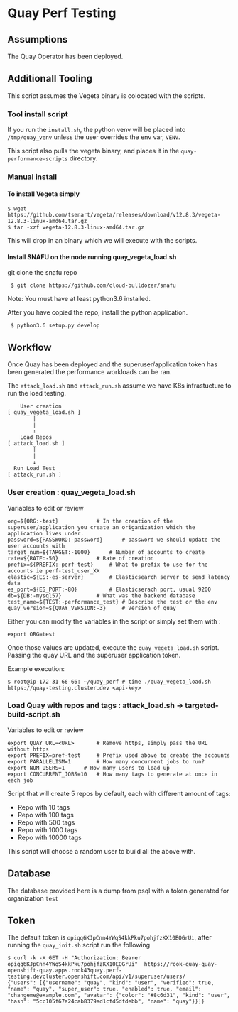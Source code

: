 # Quay Perf Testing
## Assumptions
The Quay Operator has been deployed.

## Additionall Tooling
This script assumes the Vegeta binary is colocated with the scripts.

### Tool install script
If you run the `install.sh`, the python venv will be placed into `/tmp/quay_venv` unless the user overrides the
env var, `VENV`.

This script also pulls the vegeta binary, and places it in the `quay-performance-scripts` directory.

### Manual install

#### To install Vegeta simply

```
$ wget https://github.com/tsenart/vegeta/releases/download/v12.8.3/vegeta-12.8.3-linux-amd64.tar.gz
$ tar -xzf vegeta-12.8.3-linux-amd64.tar.gz
```

This will drop in an binary which we will execute with the scripts.

#### Install SNAFU on the node running quay_vegeta_load.sh

git clone the snafu repo

```
 $ git clone https://github.com/cloud-bulldozer/snafu
```

Note: You must have at least python3.6 installed.

After you have copied the repo, install the python application.

```
 $ python3.6 setup.py develop
```


## Workflow
Once Quay has been deployed and the superuser/application token has been generated the performance workloads can be ran.

The `attack_load.sh` and `attack_run.sh` assume we have K8s infrastucture to run the load testing.

```
    User creation
[ quay_vegeta_load.sh ]
        |
        |
        ↓
    Load Repos
[ attack_load.sh ]
        |
        |
        ↓
  Run Load Test
[ attack_run.sh ]

```

### User creation : quay_vegeta_load.sh

Variables to edit or review

```
org=${ORG:-test}			# In the creation of the superuser/application you create an origanization which the application lives under.
password=${PASSWORD:-password}		# password we should update the user accounts with
target_num=${TARGET:-1000}		# Number of accounts to create
rate=${RATE:-50}			# Rate of creation
prefix=${PREFIX:-perf-test}		# What to prefix to use for the accounts ie perf-test_user_XX
elastic=${ES:-es-server} 		# Elasticsearch server to send latency data
es_port=${ES_PORT:-80}			# Elasticserach port, usual 9200
db=${DB:-mysql57}			# What was the backend database
test_name=${TEST:-performance_test}	# Describe the test or the env
quay_version=${QUAY_VERSION:-3}		# Version of quay
```

Either you can modify the variables in the script or simply set them with :

```
export ORG=test
```

Once those values are updated, execute the `quay_vegeta_load.sh` script. Passing the quay URL and the superuser application token.

Example execution:

```
$ root@ip-172-31-66-66: ~/quay_perf # time ./quay_vegeta_load.sh https://quay-testing.cluster.dev <api-key>
```

### Load Quay with repos and tags : attack_load.sh ->  targeted-build-script.sh

Variables to edit or review
```
export QUAY_URL=<URL>		# Remove https, simply pass the URL without https
export PREFIX=pref-test 	# Prefix used above to create the accounts
export PARALLELISM=1    	# How many concurrent jobs to run?
export NUM_USERS=1		# How many users to load up
export CONCURRENT_JOBS=10	# How many tags to generate at once in each job
```

Script that will create 5 repos by default, each with different amount of tags:

- Repo with 10 tags
- Repo with 100 tags
- Repo with 500 tags
- Repo with 1000 tags
- Repo with 10000 tags

This script will choose a random user to build all the above with.

## Database
The database provided here is a dump from psql with a token generated for organization `test`

## Token
The default token is `opiqq6KJpCnn4YWqS4kkPku7pohjfzKX10EOGrUi`, after running the `quay_init.sh` script run the following

```
$ curl -k -X GET -H "Authorization: Bearer opiqq6KJpCnn4YWqS4kkPku7pohjfzKX10EOGrUi"  https://rook-quay-quay-openshift-quay.apps.rook43quay.perf-testing.devcluster.openshift.com/api/v1/superuser/users/
{"users": [{"username": "quay", "kind": "user", "verified": true, "name": "quay", "super_user": true, "enabled": true, "email": "changeme@example.com", "avatar": {"color": "#8c6d31", "kind": "user", "hash": "5cc105f67a24cab8379ad1cfd5dfdebb", "name": "quay"}}]}
```
